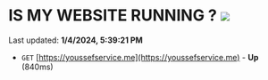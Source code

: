 # IS MY WEBSITE RUNNING ? [![](https://img.shields.io/static/v1?label=Sponsor&message=%E2%9D%A4&logo=GitHub&color=%23fe8e86)](https://github.com/sponsors/<username>)

Last updated: **1/4/2024, 5:39:21 PM**

- `GET` [https://youssefservice.me](https://youssefservice.me) - **Up** (840ms)

